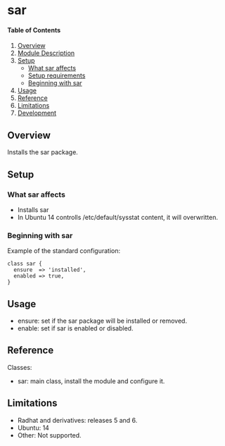 # sar

#### Table of Contents

1. [Overview](#overview)
2. [Module Description](#module-description)
3. [Setup](#setup)
    * [What sar affects](#what-sar-affects)
    * [Setup requirements](#setup-requirements)
    * [Beginning with sar](#beginning-with-sar)
4. [Usage](#usage)
5. [Reference](#reference)
5. [Limitations](#limitations)
6. [Development](#development)

## Overview

Installs the sar package.

## Setup

### What sar affects

* Installs sar
* In Ubuntu 14 controlls /etc/default/sysstat content, it will overwritten.

### Beginning with sar

Example of the standard configuration:
```puppet
class sar {
  ensure  => 'installed',
  enabled => true,
}
```

## Usage

* ensure: set if the sar package will be installed or removed.
* enable: set if sar is enabled or disabled.

## Reference

Classes:
* sar: main class, install the module and configure it.

## Limitations

* Radhat and derivatives: releases 5 and 6.
* Ubuntu: 14
* Other: Not supported.
